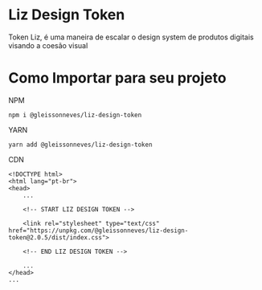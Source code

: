 # Liz Design Token

Token Liz, é uma maneira de escalar o design system de produtos digitais visando a coesão visual


# Como Importar para seu projeto

NPM
```
npm i @gleissonneves/liz-design-token
```

YARN

```
yarn add @gleissonneves/liz-design-token
```


CDN

```
<!DOCTYPE html>
<html lang="pt-br">
<head>
    ...

    <!-- START LIZ DESIGN TOKEN -->
    
    <link rel="stylesheet" type="text/css" href="https://unpkg.com/@gleissonneves/liz-design-token@2.0.5/dist/index.css">
    
    <!-- END LIZ DESIGN TOKEN -->

    ...
</head>
...
```
